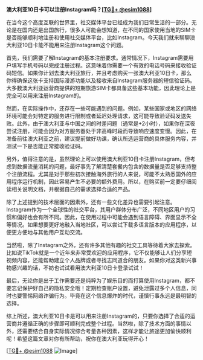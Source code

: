 **澳大利亚10日卡可以注册Instagram吗？[[TG💪+ @esim1088](https://t.me/s/esim1088)]**

在当今这个高度互联的世界里，社交媒体平台已经成为我们日常生活的一部分。无论是在国内还是出国旅行，很多人可能会想知道，在不同的国家使用当地的SIM卡是否能够顺利地注册和使用社交媒体平台，比如Instagram。今天我们就来聊聊澳大利亚10日卡能不能用来注册Instagram这个问题。

首先，我们需要了解Instagram的基本注册要求。通常情况下，Instagram需要用户填写手机号码以完成注册过程。这意味着你需要一个有效的电话号码来接收验证码短信。如果你计划去澳大利亚旅行，并且考虑购买一张澳大利亚10日卡，那么你得确保这张卡支持国际漫游功能以及接收来自Instagram服务器的短信验证码。大多数澳大利亚运营商提供的短期旅游SIM卡都具备这些基本功能，因此理论上是完全可以用来注册Instagram的。

然而，在实际操作中，还存在一些可能遇到的问题。例如，某些国家或地区的网络环境可能会对特定的服务进行限制或者延迟处理请求，这可能导致验证码发送失败。此外，由于澳大利亚与中国之间的时差问题（通常是+2小时），如果你在深夜尝试注册，可能会因为对方服务器处于非高峰时段而导致响应速度变慢。因此，在准备前往澳大利亚之前，建议提前做好功课，确认所选运营商的具体服务内容，并测试一下是否能正常接收验证码。

另外，值得注意的是，虽然理论上可以使用澳大利亚10日卡注册Instagram，但考虑到数据流量消耗的问题，最好事先了解清楚套餐内包含的数据量是否足够支持整个注册流程。尤其是对于那些初次接触海外旅行的人来说，可能不太熟悉国外的应用程序运行机制，因此容易产生不必要的额外费用。所以，在购买前一定要仔细阅读相关说明文档，并根据自己的需求选择合适的产品。

除了上述提到的技术层面的因素外，还有一些文化差异也需要引起注意。Instagram作为一个全球性的社交平台，其用户群体分布广泛，不同地区用户的习惯和偏好也会有所不同。因此，在使用过程中可能会遇到语言障碍、界面显示不全等情况。如果想要更好地融入当地社区，可以尝试下载多语言版本的应用程序，以便更方便地与其他用户互动交流。

当然啦，除了Instagram之外，还有许多其他有趣的社交工具等待着大家去探索。比如说TikTok就是一个近年来非常受欢迎的应用程序，它不仅能够让人们分享短视频内容，还能帮助建立个人品牌或者寻找志同道合的朋友。如果你对这类新兴事物感兴趣的话，不妨也试试看用澳大利亚10日卡登录试试！

最后，无论你是出于工作需要还是纯粹为了娱乐目的而打算使用Instagram，都不要忘记保护好自己的隐私安全哦！定期检查账户设置，避免泄露过多个人信息，同时也要警惕网络诈骗行为。毕竟在这个信息爆炸的时代，谨慎行事永远是最明智的选择。

综上所述，澳大利亚10日卡是可以用来注册Instagram的，只要你选择了合适的运营商并遵循正确的步骤即可顺利完成整个过程。当然啦，除了技术方面的事情以外，还需要结合自身实际情况综合考量各种因素，这样才能让旅途更加愉快顺利呢！希望这篇文章对你有所帮助，祝你在澳大利亚玩得开心！

[[TG💪+ @esim1088](https://t.me/s/esim1088) ![Image](https://i.postimg.cc/4NQfJmqS/Snipaste-2025-05-13-00-14-12.png)]